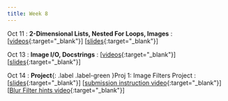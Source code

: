 ```yaml
---
title: Week 8
---
```


Oct 11
: **2-Dimensional Lists, Nested For Loops, Images**
  : \[[videos](https://www.youtube.com/watch?v=hEh_6otWzNs&list=PLr509y092L2_ItskZ_UzAgqlLAUyt8lsx){:target="_blank"}\] \[[slides](https://docs.google.com/presentation/d/1kQFgkOya5f5Wu_m1xU1bkvn9mgitId2v-tZZ7Mv7Qiw/edit?usp=sharing){:target="_blank"}\]
  
Oct 13
: **Image I/O, Docstrings**
  : \[[videos](https://www.youtube.com/watch?v=FgG4Z-EF2rA&list=PLr509y092L29bsGJRZ9H7dOdsHsmP3_Mg){:target="_blank"}\] \[[slides](https://docs.google.com/presentation/d/1RnyQmG90ca23E154PZ92oua1yY3eiscgaRJldOFGIfg/edit?usp=sharing){:target="_blank"}\]

Oct 14
: **Project**{: .label .label-green }Proj 1: Image Filters Project
  : \[[slides](https://docs.google.com/presentation/d/1jwmbssoMB2YiRlvN5ruEnothRDbr-ZYa/edit){:target="_blank"}\] \[[submission instruction video](https://www.youtube.com/watch?v=y9nXi7HgSQ4){:target="_blank"}\] \[[Blur Filter hints video](https://youtu.be/Cx6UF30jtKE){:target="_blank"}\]

